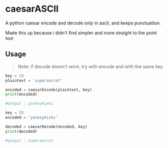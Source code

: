 # caesarASCII

A python caesar encode and decode only in ascii, and keeps punctuation.

Made this up because i didn't find simpler and more straight to the point tool

## Usage

> Note: if decode doesn't work, try with encode and with the same key

```python
key = 20
plaintext = 'supersecret'

encoded = caesarEncode(plaintext, key)
print(encoded)

#output : yavkxykixkz
```
```python
key = 20
encoded = 'yavkxykixkz'

decoded = caesarDecode(encoded, key)
print(decoded)

#output : supersecret
```


